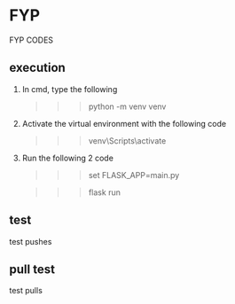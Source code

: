# FYP
FYP CODES

## execution
1. In cmd, type the following
    >>> python -m venv venv

2. Activate the virtual environment with the following code
    >>> venv\Scripts\activate

3. Run the following 2 code
    >>> set FLASK_APP=main.py

    >>> flask run

## test

test pushes

## pull test 
test pulls
